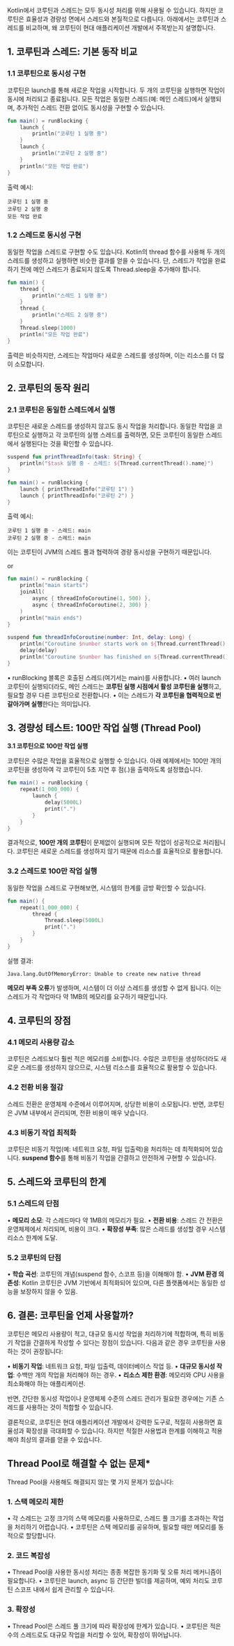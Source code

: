 

Kotlin에서 코루틴과 스레드는 모두 동시성 처리를 위해 사용될 수 있습니다. 하지만 코루틴은 효율성과 경량성 면에서 스레드와 본질적으로 다릅니다. 아래에서는 코루틴과 스레드를 비교하며, 왜 코루틴이 현대 애플리케이션 개발에서 주목받는지 설명합니다.


## **1. 코루틴과 스레드: 기본 동작 비교**

### **1.1 코루틴으로 동시성 구현**

  

코루틴은 launch를 통해 새로운 작업을 시작합니다. 두 개의 코루틴을 실행하면 작업이 동시에 처리되고 종료됩니다. 모든 작업은 동일한 스레드(예: 메인 스레드)에서 실행되며, 추가적인 스레드 전환 없이도 동시성을 구현할 수 있습니다.

  
```kotlin
fun main() = runBlocking {
    launch {
        println("코루틴 1 실행 중")
    }
    launch {
        println("코루틴 2 실행 중")
    }
    println("모든 작업 완료")
}
```

출력 예시:

```
코루틴 1 실행 중
코루틴 2 실행 중
모든 작업 완료
```

### **1.2 스레드로 동시성 구현**

동일한 작업을 스레드로 구현할 수도 있습니다. Kotlin의 thread 함수를 사용해 두 개의 스레드를 생성하고 실행하면 비슷한 결과를 얻을 수 있습니다. 단, 스레드가 작업을 완료하기 전에 메인 스레드가 종료되지 않도록 Thread.sleep을 추가해야 합니다.

  
```kotlin
fun main() {
    thread {
        println("스레드 1 실행 중")
    }
    thread {
        println("스레드 2 실행 중")
    }
    Thread.sleep(1000)
    println("모든 작업 완료")
}
```

출력은 비슷하지만, 스레드는 작업마다 새로운 스레드를 생성하며, 이는 리소스를 더 많이 소모합니다.

## **2. 코루틴의 동작 원리**

### **2.1 코루틴은 동일한 스레드에서 실행**

코루틴은 새로운 스레드를 생성하지 않고도 동시 작업을 처리합니다. 동일한 작업을 코루틴으로 실행하고 각 코루틴의 실행 스레드를 출력하면, 모든 코루틴이 동일한 스레드에서 실행된다는 것을 확인할 수 있습니다.

```kotlin
suspend fun printThreadInfo(task: String) {
    println("$task 실행 중 - 스레드: ${Thread.currentThread().name}")
}

fun main() = runBlocking {
    launch { printThreadInfo("코루틴 1") }
    launch { printThreadInfo("코루틴 2") }
}
```

출력 예시:
  
```
코루틴 1 실행 중 - 스레드: main
코루틴 2 실행 중 - 스레드: main
```

이는 코루틴이 JVM의 스레드 풀과 협력하여 경량 동시성을 구현하기 때문입니다.

or

```kotlin
fun main() = runBlocking {  
    println("main starts")  
    joinAll(  
        async { threadInfoCoroutine(1, 500) },  
        async { threadInfoCoroutine(2, 300) }  
    )  
    println("main ends")  
}  
  
suspend fun threadInfoCoroutine(number: Int, delay: Long) {  
    println("Coroutine $number starts work on ${Thread.currentThread().name}")  
    delay(delay)  
    println("Coroutine $number has finished on ${Thread.currentThread().name}")  
}
```

• runBlocking 블록은 호출된 스레드(여기서는 main)를 사용합니다.
• 여러 launch 코루틴이 실행되더라도, 메인 스레드는 **코루틴 실행 시점에서 활성 코루틴을 실행**하고, 필요할 경우 다른 코루틴으로 전환합니다.
• 이는 스레드가 **각 코루틴을 협력적으로 번갈아가며 실행**한다는 의미입니다.

## **3. 경량성 테스트: 100만 작업 실행** (Thread Pool)


**3.1 코루틴으로 100만 작업 실행**

코루틴은 수많은 작업을 효율적으로 실행할 수 있습니다. 아래 예제에서는 100만 개의 코루틴을 생성하여 각 코루틴이 5초 지연 후 점(.)을 출력하도록 설정했습니다.

  
```kotlin
fun main() = runBlocking {
    repeat(1_000_000) {
        launch {
            delay(5000L)
            print(".")
        }
    }
}
```
  

결과적으로, **100만 개의 코루틴**이 문제없이 실행되며 모든 작업이 성공적으로 처리됩니다. 코루틴은 새로운 스레드를 생성하지 않기 때문에 리소스를 효율적으로 활용합니다.

### **3.2 스레드로 100만 작업 실행**

동일한 작업을 스레드로 구현해보면, 시스템의 한계를 금방 확인할 수 있습니다.

```kotlin
fun main() {
    repeat(1_000_000) {
        thread {
            Thread.sleep(5000L)
            print(".")
        }
    }
}
```

실행 결과:

```
Java.lang.OutOfMemoryError: Unable to create new native thread
```

**메모리 부족 오류**가 발생하며, 시스템이 더 이상 스레드를 생성할 수 없게 됩니다. 이는 스레드가 각 작업마다 약 1MB의 메모리를 요구하기 때문입니다.


## **4. 코루틴의 장점**

### **4.1 메모리 사용량 감소**

코루틴은 스레드보다 훨씬 적은 메모리를 소비합니다. 수많은 코루틴을 생성하더라도 새로운 스레드를 생성하지 않으므로, 시스템 리소스를 효율적으로 활용할 수 있습니다.

### **4.2 전환 비용 절감**

스레드 전환은 운영체제 수준에서 이루어지며, 상당한 비용이 소모됩니다. 반면, 코루틴은 JVM 내부에서 관리되며, 전환 비용이 매우 낮습니다.

### **4.3 비동기 작업 최적화**

코루틴은 비동기 작업(예: 네트워크 요청, 파일 입출력)을 처리하는 데 최적화되어 있습니다. **suspend 함수**를 통해 비동기 작업을 간결하고 안전하게 구현할 수 있습니다.

## **5. 스레드와 코루틴의 한계**

### **5.1 스레드의 단점**

• **메모리 소모**: 각 스레드마다 약 1MB의 메모리가 필요.
• **전환 비용**: 스레드 간 전환은 운영체제에서 처리되며, 비용이 크다.
• **확장성 부족**: 많은 스레드를 생성할 경우 시스템 리소스 한계에 도달.

### **5.2 코루틴의 단점**

• **학습 곡선**: 코루틴의 개념(suspend 함수, 스코프 등)을 이해해야 함.
• **JVM 환경 의존성**: Kotlin 코루틴은 JVM 기반에서 최적화되어 있으며, 다른 플랫폼에서는 동일한 성능을 보장하지 않을 수 있음.

## **6. 결론: 코루틴을 언제 사용할까?**

코루틴은 메모리 사용량이 적고, 대규모 동시성 작업을 처리하기에 적합하며, 특히 비동기 작업을 간결하게 작성할 수 있다는 장점이 있습니다. 다음과 같은 경우 코루틴을 사용하는 것이 권장됩니다:

• **비동기 작업**: 네트워크 요청, 파일 입출력, 데이터베이스 작업 등.
• **대규모 동시성 작업**: 수백만 개의 작업을 처리해야 하는 경우.
• **리소스 제한 환경**: 메모리와 CPU 사용을 최소화해야 하는 애플리케이션.

반면, 간단한 동시성 작업이나 운영체제 수준의 스레드 관리가 필요한 경우에는 기존 스레드를 사용하는 것이 적합할 수 있습니다.

결론적으로, 코루틴은 현대 애플리케이션 개발에서 강력한 도구로, 적절히 사용하면 효율성과 확장성을 극대화할 수 있습니다. 하지만 적절한 사용법과 한계를 이해하고 적용해야 최상의 결과를 얻을 수 있습니다.



## Thread Pool로 해결할 수 없는 문제*

Thread Pool을 사용해도 해결되지 않는 몇 가지 문제가 있습니다:

### 1. **스택 메모리 제한**

• 각 스레드는 고정 크기의 스택 메모리를 사용하므로, 스레드 풀 크기를 초과하는 작업을 처리하기 어렵습니다.
• 코루틴은 스택 메모리를 공유하며, 필요할 때만 메모리를 동적으로 할당합니다.

### 2. **코드 복잡성**

• Thread Pool을 사용한 동시성 처리는 종종 복잡한 동기화 및 오류 처리 메커니즘이 필요합니다.
• 코루틴은 launch, async 등 간단한 빌더를 제공하며, 예외 처리도 코루틴 스코프 내에서 쉽게 관리할 수 있습니다.

### 3. **확장성**

• Thread Pool은 스레드 풀 크기에 따라 확장성에 한계가 있습니다.
• 코루틴은 적은 수의 스레드로도 대규모 작업을 처리할 수 있어, 확장성이 뛰어납니다.